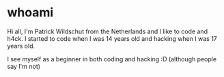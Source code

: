# whoami

Hi all, I'm Patrick Wildschut from the Netherlands and I like to code and h4ck. I started to code when I was 14 years old and hacking when I was 17 years old.

I see myself as a beginner in both coding and hacking :D (although people say I'm not)
